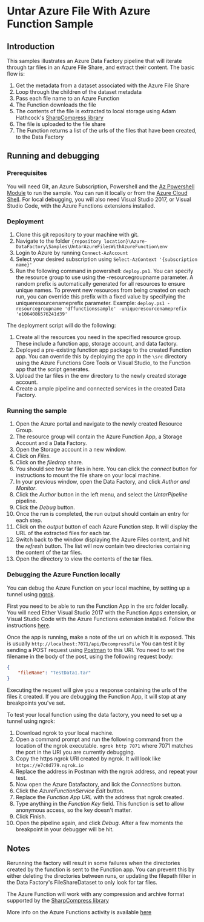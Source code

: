 # Untar Azure File With Azure Function Sample

## Introduction

This samples illustrates an Azure Data Factory pipeline that will iterate through tar files in an Azure File Share, and extract their content. The basic flow is:

1. Get the metadata from a dataset associated with the Azure File Share
1. Loop through the children of the dataset metadata
1. Pass each file name to an Azure Function
1. The Function downloads the file
1. The contents of the file is extracted to local storage using Adam Hathcock's [SharpCompress library](https://github.com/adamhathcock/sharpcompress)
1. The file is uploaded to the file share
1. The Function returns a list of the urls of the files that have been created, to the Data Factory

## Running and debugging

### Prerequisites

You will need Git, an Azure Subscription, Powershell and the [Az Powershell Module](https://docs.microsoft.com/en-us/powershell/azure/overview?view=azps-1.2.0) to run the sample. You can run it locally or from the [Azure Cloud Shell](https://docs.microsoft.com/en-us/azure/cloud-shell/quickstart-powershell). For local debugging, you will also need Visual Studio 2017, or Visual Studio Code, with the Azure Functions extensions installed.

### Deployment

1. Clone this git repository to your machine with git.
1. Navigate to the folder `{repository location}\Azure-DataFactory\Samples\UntarAzureFilesWithAzureFunction\env`
1. Login to Azure by running `Connect-AzAccount`
1. Select your desired subscription using `Select-AzContext '{subscription name}'`
1. Run the following command in powershell: `deploy.ps1`. You can specify the resource group to use using the -resourcegroupname parameter. A random prefix is automatically generated for all resources to ensure unique names. To prevent new resources from being  created on each run, you can override this prefix with a fixed value by specifying the uniqueresourcenameprefix parameter. Example: `deploy.ps1 -resourcegroupname 'dffunctionssample' -uniqueresourcenameprefix 'e1064086576241d39'`

The deployment script will do the following:

1. Create all the resources you need in the specified resource group. These include a function app, storage account, and data factory.
1. Deployed a pre-existing function app package to the created Function app. You can override this by deploying the app in the `\src` directory using the  Azure Functions Core Tools or Visual Studio, to the Function app that the script generates.
1. Upload the tar files in the env directory to the newly created storage account.
1. Create a ample pipeline and connected services in the created Data Factory.

### Running the sample

1. Open the Azure portal and navigate to the newly created Resource Group.
1. The resource group will contain the Azure Function App, a Storage Account and a Data Factory.
1. Open the Storage account in a new window.
1. Click on _Files_.
1. Click on the _filedrop_ share.
1. You should see two tar files in here. You can click the _connect_ button for instructions to mount the file share on your local machine.
1. In your previous window, open the Data Factory, and click _Author and Monitor_.
1. Click the _Author_ button in the left menu, and select the _UntarPipeline_ pipeline.
1. Click the _Debug_ button.
1. Once the run is completed, the run output should contain an entry for each step.
1. Click on the _output_ button of each Azure Function step. It will display the URL of the extracted files for each tar.
1. Switch back to the window displaying the Azure Files content, and hit the _refresh_ button. The list will now contain two directories containing the content of the tar files.
1. Open the directory to view the contents of the tar files.

### Debugging the Azure Function locally

You can debug the Azure Function on your local machine, by setting up a tunnel using [ngrok](http://ngrok.com/).

First you need to be able to run the Function App in the src folder locally. You will need Either Visual Studio 2017 with the Function Apps extension, or Visual Studio Code with the Azure Functions extension installed. Follow the instructions [here](https://docs.microsoft.com/en-us/azure/azure-functions/functions-develop-local).

Once the app is running, make a note of the uri on which it is exposed. This is usually `http://localhost:7071/api/DecompressFile` You can test it by sending a POST request using [Postman](https://www.getpostman.com/) to this URI. You need to set the filename in the body of the post, using the following request body:

```json
{
    "fileName": "TestData1.tar"
}
```

Executing the request will give you a response containing the urls of the files it created. If you are debugging the Function App, it will stop at any breakpoints you've set.

To test your local function using the data factory, you need to set up a tunnel using ngrok:

1. Download ngrok to your local machine.
1. Open a command prompt and run the following command from the location of the ngrok executable. `ngrok http 7071` where 7071 matches the port in the URI you are currently debugging.
1. Copy the https ngrok URI created by ngrok. It will look like `https://e7c0d779.ngrok.io`
1. Replace the address in Postman with the ngrok address, and repeat your test.
1. Now open the Azure Datafactory, and lick the _Connections_ button.
1. Click the _AzureFunctionService_ _Edit_ button.
1. Replace the _Function App URL_ with the address that ngrok created.
1. Type anything in the _Function Key_ field. This function is set to allow anonymous access, so the key doesn't matter.
1. Click Finish.
1. Open the pipeline again, and click _Debug_. After a few moments the breakpoint in your debugger will be hit.

## Notes

Rerunning the factory will result in some failures when the directories created by the function is sent to the Function app. You can prevent this by either deleting the directories between runs, or updating the filepath filter in the Data Factory's FileShareDataset to only look for tar files.

The Azure Function will work with any compression and archive format supported by the [SharpCompress library](https://github.com/adamhathcock/sharpcompress)

More info on the Azure Functions activity is available [here](https://docs.microsoft.com/en-us/azure/data-factory/control-flow-azure-function-activity)